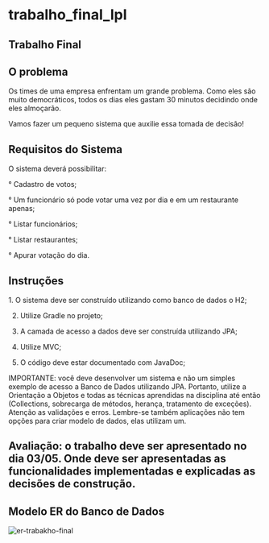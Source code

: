 # trabalho_final_lpI

<h2>Trabalho Final</h2>


<h2>O problema</h2>
Os times de uma empresa enfrentam um grande problema. Como eles são muito democráticos, todos os dias eles gastam 30 minutos decidindo onde eles almoçarão.

Vamos fazer um pequeno sistema que auxilie essa tomada de decisão!



<h2>Requisitos do Sistema</h2>
O sistema deverá possibilitar:

° Cadastro de votos;

° Um funcionário só pode votar uma vez por dia e em um restaurante apenas;

° Listar funcionários;

° Listar restaurantes;

° Apurar votação do dia.



<h2>Instruções</h2>
1. O sistema deve ser construído utilizando como banco de dados o H2;

2. Utilize Gradle no projeto;

3. A camada de acesso a dados deve ser construída utilizando JPA;

4. Utilize MVC;

5. O código deve estar documentado com JavaDoc;




IMPORTANTE: você deve desenvolver um sistema e não um simples exemplo de acesso a Banco de Dados utilizando JPA. Portanto, utilize a Orientação a Objetos e todas as técnicas aprendidas na disciplina até então (Collections, sobrecarga de métodos, herança, tratamento de exceções). Atenção as validações e erros. Lembre-se também aplicações não tem opções para criar modelo de dados, elas utilizam um.




<h2>Avaliação: o trabalho deve ser apresentado no dia 03/05. Onde deve ser apresentadas as funcionalidades implementadas e explicadas as decisões de construção.</h2>



<h2>Modelo ER do Banco de Dados</h2>

![er-trabakho-final](https://user-images.githubusercontent.com/112039680/234724781-98c9917a-2e8d-480d-9d21-791c06ada6f8.png)
